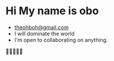 Hi My name is obo
====================

*   [theohboh@gmail.com](mailto:theohboh@gmail.com)
*   I will dominate the world
*   I'm open to collaborating on anything.

🗿🗿🗿🗿🗿
